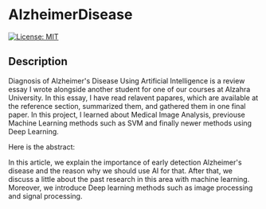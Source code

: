 # AlzheimerDisease

[![License: MIT](https://img.shields.io/badge/License-MIT-yellow.svg)](https://opensource.org/licenses/MIT)

## Description
Diagnosis of Alzheimer's Disease Using Artificial Intelligence is a review essay I wrote alongside another student for one of our courses at Alzahra University. In this essay, I have read relavent papares, which are available at the reference section, summarized them, and gathered them in one final paper.
In this project, I learned about Medical Image Analysis, previouse Machine Learning methods such as SVM and finally newer methods using Deep Learning.

Here is the abstract:

In this article, we explain the importance of early detection Alzheimer's disease and the reason why we should use AI for that. After that, we discuss a little about the past research in this area with machine learning. Moreover, we introduce Deep learning methods such as image processing and signal processing.
